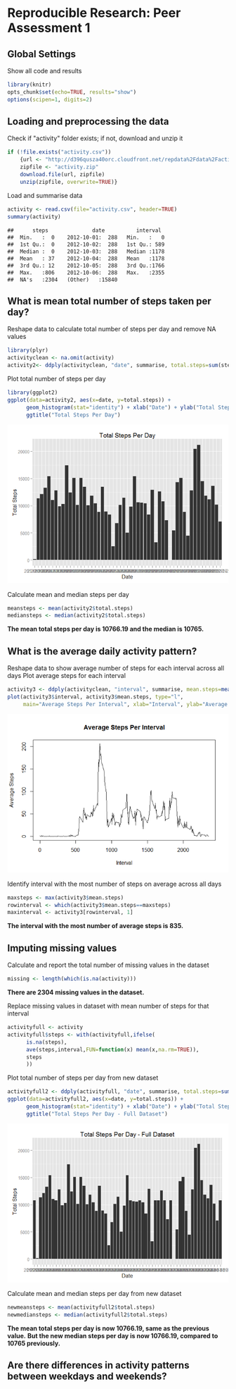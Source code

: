 # Reproducible Research: Peer Assessment 1

## Global Settings

Show all code and results


```r
library(knitr)
opts_chunk$set(echo=TRUE, results="show")
options(scipen=1, digits=2)
```


## Loading and preprocessing the data

Check if "activity" folder exists; if not, download and unzip it


```r
if (!file.exists("activity.csv")) 
    {url <- "http://d396qusza40orc.cloudfront.net/repdata%2Fdata%2Factivity.zip"
    zipfile <- "activity.zip"
    download.file(url, zipfile)
    unzip(zipfile, overwrite=TRUE)}
```

Load and summarise data


```r
activity <- read.csv(file="activity.csv", header=TRUE)
summary(activity)
```

```
##      steps              date          interval   
##  Min.   :  0    2012-10-01:  288   Min.   :   0  
##  1st Qu.:  0    2012-10-02:  288   1st Qu.: 589  
##  Median :  0    2012-10-03:  288   Median :1178  
##  Mean   : 37    2012-10-04:  288   Mean   :1178  
##  3rd Qu.: 12    2012-10-05:  288   3rd Qu.:1766  
##  Max.   :806    2012-10-06:  288   Max.   :2355  
##  NA's   :2304   (Other)   :15840
```


## What is mean total number of steps taken per day?

Reshape data to calculate total number of steps per day and remove NA values


```r
library(plyr)
activityclean <- na.omit(activity) 
activity2<- ddply(activityclean, "date", summarise, total.steps=sum(steps))
```

Plot total number of steps per day


```r
library(ggplot2)
ggplot(data=activity2, aes(x=date, y=total.steps)) + 
      geom_histogram(stat="identity") + xlab("Date") + ylab("Total Steps") + 
      ggtitle("Total Steps Per Day")
```

![](./PA1_template_files/figure-html/stepsplot-1.png) 

Calculate mean and median steps per day


```r
meansteps <- mean(activity2$total.steps)
mediansteps <- median(activity2$total.steps)
```

**The mean total steps per day is 10766.19 and the median is 10765.**  


## What is the average daily activity pattern?

Reshape data to show average number of steps for each interval across all days
Plot average steps for each interval


```r
activity3 <- ddply(activityclean, "interval", summarise, mean.steps=mean(steps))
plot(activity3$interval, activity3$mean.steps, type="l", 
     main="Average Steps Per Interval", xlab="Interval", ylab="Average Steps")
```

![](./PA1_template_files/figure-html/interval-1.png) 

Identify interval with the most number of steps on average across all days


```r
maxsteps <- max(activity3$mean.steps)
rowinterval <- which(activity3$mean.steps==maxsteps)
maxinterval <- activity3[rowinterval, 1]
```

**The interval with the most number of average steps is 835.**  


## Imputing missing values

Calculate and report the total number of missing values in the dataset


```r
missing <- length(which(is.na(activity)))
```

**There are 2304 missing values in the dataset.**

Replace missing values in dataset with mean number of steps for that interval


```r
activityfull <- activity
activityfull$steps <- with(activityfull,ifelse(
      is.na(steps),
      ave(steps,interval,FUN=function(x) mean(x,na.rm=TRUE)),
      steps
      ))
```

Plot total number of steps per day from new dataset


```r
activityfull2 <- ddply(activityfull, "date", summarise, total.steps=sum(steps))
ggplot(data=activityfull2, aes(x=date, y=total.steps)) + 
      geom_histogram(stat="identity") + xlab("Date") + ylab("Total Steps") + 
      ggtitle("Total Steps Per Day - Full Dataset")
```

![](./PA1_template_files/figure-html/newstepsplot-1.png) 

Calculate mean and median steps per day from new dataset


```r
newmeansteps <- mean(activityfull2$total.steps)
newmediansteps <- median(activityfull2$total.steps)
```

**The mean total steps per day is now 10766.19, same as the previous value.**
**But the new median steps per day is now 10766.19, compared to 10765 previously.**  


## Are there differences in activity patterns between weekdays and weekends?

```{}
